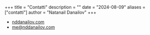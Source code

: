 +++
title = "Contatti"
description = ""
date = "2024-08-09"
aliases = ["contatti"]
author = "Natanail Danailov"
+++

- [nddanailov.com](https://nddanailov.com)
- [me@nddanailov.com](mailto:me@nddanailov.com)

